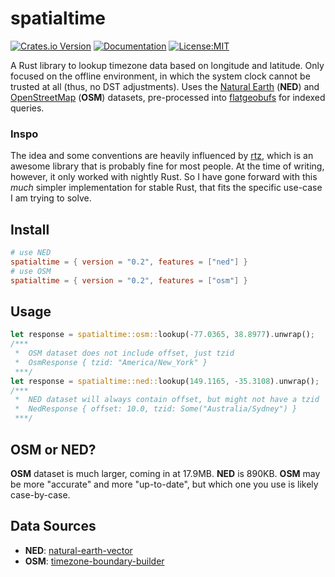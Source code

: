 # spatialtime
[![Crates.io Version](https://img.shields.io/crates/v/spatialtime)](https://crates.io/crates/spatialtime)
[![Documentation](https://docs.rs/spatialtime/badge.svg)](https://docs.rs/spatialtime)
[![License:MIT](https://img.shields.io/badge/license-MIT-blue.svg)](https://github.com/moranbw/spatialtime/blob/main/LICENSE)

A Rust library to lookup timezone data based on longitude and latitude. Only focused on the offline environment, in which the system clock cannot be trusted at all (thus, no DST adjustments).  Uses the [Natural Earth](https://www.naturalearthdata.com/) (**NED**) and [OpenStreetMap](https://www.openstreetmap.org/) (**OSM**) datasets, pre-processed into [flatgeobufs](https://github.com/flatgeobuf/flatgeobuf) for indexed queries.

### Inspo
The idea and some conventions are heavily influenced by [rtz](https://github.com/twitchax/rtz), which is an awesome library that is probably fine for most people. At the time of writing, however, it only worked with nightly Rust. So I have gone forward with this *much* simpler implementation for stable Rust, that fits the specific use-case I am trying to solve.
## Install
```toml
# use NED
spatialtime = { version = "0.2", features = ["ned"] }
# use OSM
spatialtime = { version = "0.2", features = ["osm"] }
```
## Usage
```rust
let response = spatialtime::osm::lookup(-77.0365, 38.8977).unwrap();
/***
 *  OSM dataset does not include offset, just tzid
 *  OsmResponse { tzid: "America/New_York" }
 ***/
let response = spatialtime::ned::lookup(149.1165, -35.3108).unwrap();
/***
 *  NED dataset will always contain offset, but might not have a tzid
 *  NedResponse { offset: 10.0, tzid: Some("Australia/Sydney") }
 ***/
```

## OSM or NED?
**OSM** dataset is much larger, coming in at 17.9MB. **NED** is 890KB. **OSM** may be more "accurate" and more "up-to-date", but which one you use is likely case-by-case.

## Data Sources
- **NED**: [natural-earth-vector](https://github.com/nvkelso/natural-earth-vector)
- **OSM**: [timezone-boundary-builder](https://github.com/evansiroky/timezone-boundary-builder)